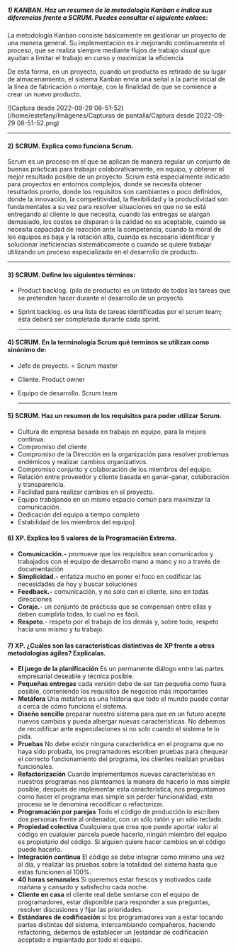 ##### 1) KANBAN. Haz un resumen de la metodología Kanban e indica sus diferencias frente a SCRUM. Puedes consultar el siguiente enlace:

La metodología Kanban consiste básicamente en gestionar un proyecto de una manera general. Su implementación es ir mejorando continuamente el proceso, que se realiza siempre  mediante flujos de trabajo visual que ayudan a limitar el trabajo en curso y maximizar la eficiencia

De esta forma, en un proyecto, cuando un producto es retirado de su  lugar de almacenamiento, el sistema Kanban envía una señal a la parte  inicial de la línea de fabricación o montaje, con la finalidad de que se comience a crear un nuevo producto. 

![Captura desde 2022-09-29 08-51-52](/home/estefany/Imágenes/Capturas de pantalla/Captura desde 2022-09-29 08-51-52.png)



------

#### 2) SCRUM. Explica como funciona Scrum.

Scrum es un proceso en el que se aplican de manera regular un conjunto de buenas prácticas para trabajar colaborativamente, en equipo, y obtener el mejor resultado posible de un proyecto. Scrum está especialmente indicado para proyectos en entornos complejos, donde se necesita obtener resultados pronto, donde los requisitos son cambiantes o poco definidos, donde la innovación, la competitividad, la flexibilidad y la productividad son fundamentales a su vez para resolver situaciones en que no se está entregando al cliente lo que necesita, cuando las entregas se alargan demasiado, los costes se disparan o la calidad no es aceptable, cuando se necesita capacidad de reacción ante la competencia, cuando la moral de los equipos es baja y la rotación alta, cuando es necesario identificar y solucionar ineficiencias sistemáticamente o cuando se quiere trabajar utilizando un proceso especializado en el desarrollo de producto.

------

#### 3) SCRUM. Define los siguientes términos:

- Product backlog. (pila de producto) es un listado de todas las tareas que se pretenden hacer durante el desarrollo de un proyecto. 

- Sprint backlog. es una lista de tareas identificadas por el scrum team; ésta deberá ser completada durante cada sprint.

  ------

#### 4) SCRUM. En la terminología Scrum qué terminos se utilizan como sinónimo de:

- Jefe de proyecto. = Scrum master

- Cliente. Product owner

- Equipo de desarrollo. Scrum team

  ------

#### 5) SCRUM. Haz un resumen de los requisitos para poder utilizar Scrum.

- Cultura de empresa basada en trabajo en equipo, para la mejora continua.
- Compromiso del cliente
- Compromiso de la Dirección en la organización para resolver problemas endémicos y realizar cambios organizativos.
- Compromiso conjunto y colaboración de los miembros del equipo.
- Relación entre proveedor y cliente basada en ganar-ganar, colaboración y transparencia.
- Facilidad para realizar cambios en el proyecto.
- Equipo trabajando en un mismo espacio común para maximizar la comunicación.
- Dedicación del equipo a tiempo completo
- Estabilidad de los miembros del equipo]

####  

#### 6) XP. Explica los 5 valores de la Programación Extrema.

- **Comunicación.-** promueve que los requisitos sean comunicados y trabajados con el equipo de desarrollo mano a mano y no a través de documentación
- **Simplicidad.-** enfatiza mucho en poner el foco en codificar las necesidades de hoy y buscar soluciones
- **Feedback.-** comunicación, y no solo con el cliente, sino en todas direcciones
- **Coraje.**- un conjunto de prácticas que se  compensan entre ellas y deben cumplirla todas, lo cual no es fácil.
- **Respeto**.- respeto por el trabajo de los demás y, sobre todo, respeto hacia uno mismo y tu trabajo.

#### 7) XP. ¿Cuáles son las características distintivas de XP frente a otras  metodologías ágiles? Explícalas. 

- **El juego de la planificación** Es un permanente diálogo entre las partes empresarial deseable y técnica posible.
- **Pequeñas entregas** cada versión  debe de ser tan pequeña como fuera posible, conteniendo los requisitos  de negocios más importantes
- **Metáfora** Una metáfora es una historia  que todo el mundo puede contar a cerca de cómo funciona el sistema.  
- **Diseño sencillo** preparar  nuestro sistema para que en un futuro acepte nuevos cambios y pueda  albergar nuevas características. No debemos de recodificar ante  especulaciones si no solo cuando el sistema te lo pida.
- **Pruebas** No debe existir ninguna  característica en el programa que no haya sido probada, los  programadores escriben pruebas para chequear el correcto funcionamiento  del programa, los clientes realizan pruebas funcionales. 
- **Refactorización** Cuando implementamos nuevas características en nuestros programas nos planteamos la manera  de hacerlo lo mas simple posible, después de implementar esta  característica, nos preguntamos como hacer el programa mas simple sin  perder funcionalidad, este proceso se le denomina recodificar o  refactorizar.
- **Programación por parejas** Todo  el código de producción lo escriben dos personas frente al ordenador,  con un sólo ratón y un sólo teclado. 
- **Propiedad colectiva** Cualquiera que crea que puede aportar valor al código en cualquier  parcela puede hacerlo, ningún miembro del equipo es propietario del  código. Si alguien quiere hacer cambios en el código puede hacerlo. 
- **Integración continua** El  código se debe integrar como mínimo una vez al día, y realizar las  pruebas sobre la totalidad del sistema hasta que estas funcionen al 100%.
- **40 horas semanales** Si queremos  estar frescos y motivados cada mañana y cansado y satisfecho cada noche.
- **Cliente en casa** el cliente real debe sentarse con el equipo de programadores, estar disponible para  responder a sus preguntas, resolver discusiones y fijar las prioridades. 
- **Estándares de codificación** si  los programadores van a estar tocando partes distintas del sistema,  intercambiando compañeros, haciendo refactoring, debemos de establecer  un [estándar de codificación aceptado e implantado por todo el equipo.


